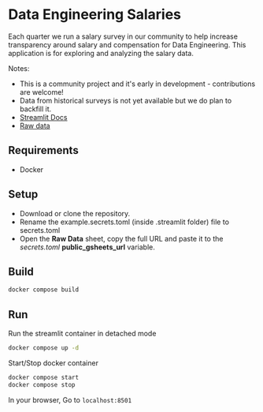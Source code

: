 # Data Engineering Salaries

Each quarter we run a salary survey in our community to help increase transparency around salary and compensation for Data Engineering. This application is for exploring and analyzing the salary data.

Notes:

- This is a community project and it's early in development - contributions are welcome!
- Data from historical surveys is not yet available but we do plan to backfill it.
- [Streamlit Docs](https://docs.streamlit.io/)
- [Raw data](https://docs.google.com/spreadsheets/d/1GuEPkwjdICgJ31Ji3iUoarirZNDbPxQj_kf7fd4h4Ro/edit#gid=0)

## Requirements

- Docker

## Setup

- Download or clone the repository.
- Rename the example.secrets.toml (inside .streamlit folder) file to secrets.toml
- Open the **Raw Data** sheet, copy the full URL and paste it to the *secrets.toml* **public_gsheets_url** variable.

## Build

```bash
docker compose build
```

## Run

Run the streamlit container in detached mode
```bash
docker compose up -d
```

Start/Stop docker container
```bash
docker compose start
docker compose stop
```

In your browser, Go to `localhost:8501`
